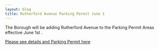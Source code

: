 ```yaml
---
layout: blog
title: Rutherford Avenue Parking Permit June 1
---
```


The Borough will be adding Rutherford Avenue to the Parking Permit Areas effective June 1st .  

[Please see details and Parking Permit here](https://storage.googleapis.com/static.rutherford-nj.com/borough-clerk/permits-licenses/Street_and_Garage_Lot_Parking_Permit.pdf)
 
